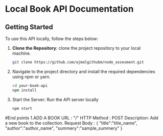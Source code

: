 # Local Book API Documentation


## Getting Started

To use this API locally, follow the steps below:

1. **Clone the Repository**:  clone the project repository to your local machine.

   ```bash
   git clone https://github.com/ajmalgithubm/node_assesment.git

2. Navigate to the project directory and install the required dependencies using npm or yarn.
   ```bash
   cd your-book-api
   npm install

3. Start the Server: Run the API server locally
   ```bash
   npm start

#End points
 1.ADD A BOOK
  URL : "/"
  HTTP Method : POST
  Description: Add a new book to the collection.
  Request Body : {
  "title":"title_name",
  "author":"author_name",
  "summery":"sample_summery"
  }
